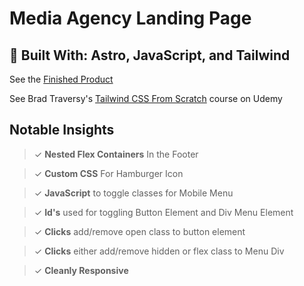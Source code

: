 # Media Agency Landing Page

## 📐 Built With: Astro, JavaScript, and Tailwind

See the [Finished Product](https://resilient-pudding-e59a34.netlify.app/)

See Brad Traversy's [Tailwind CSS From Scratch](https://www.udemy.com/share/106DvQ3@IS-yDImVCMl7QkyDp-h4eeP_atFHrYFMGURTnwCFcgC-cav8LlDlRB5btX1HhOUx/) course on Udemy

## Notable Insights

> ✓ **Nested Flex Containers** In the Footer

> ✓ **Custom CSS** For Hamburger Icon

> ✓ **JavaScript** to toggle classes for Mobile Menu

> ✓ **Id's** used for toggling Button Element and Div Menu Element

> ✓ **Clicks** add/remove open class to button element

> ✓ **Clicks** either add/remove hidden or flex class to Menu Div

> ✓ **Cleanly Responsive**
